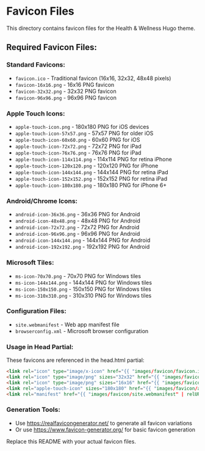 # Favicon Files

This directory contains favicon files for the Health & Wellness Hugo theme.

## Required Favicon Files:

### Standard Favicons:
- `favicon.ico` - Traditional favicon (16x16, 32x32, 48x48 pixels)
- `favicon-16x16.png` - 16x16 PNG favicon
- `favicon-32x32.png` - 32x32 PNG favicon
- `favicon-96x96.png` - 96x96 PNG favicon

### Apple Touch Icons:
- `apple-touch-icon.png` - 180x180 PNG for iOS devices
- `apple-touch-icon-57x57.png` - 57x57 PNG for older iOS
- `apple-touch-icon-60x60.png` - 60x60 PNG for iOS
- `apple-touch-icon-72x72.png` - 72x72 PNG for iPad
- `apple-touch-icon-76x76.png` - 76x76 PNG for iPad
- `apple-touch-icon-114x114.png` - 114x114 PNG for retina iPhone
- `apple-touch-icon-120x120.png` - 120x120 PNG for iPhone
- `apple-touch-icon-144x144.png` - 144x144 PNG for retina iPad
- `apple-touch-icon-152x152.png` - 152x152 PNG for retina iPad
- `apple-touch-icon-180x180.png` - 180x180 PNG for iPhone 6+

### Android/Chrome Icons:
- `android-icon-36x36.png` - 36x36 PNG for Android
- `android-icon-48x48.png` - 48x48 PNG for Android
- `android-icon-72x72.png` - 72x72 PNG for Android
- `android-icon-96x96.png` - 96x96 PNG for Android
- `android-icon-144x144.png` - 144x144 PNG for Android
- `android-icon-192x192.png` - 192x192 PNG for Android

### Microsoft Tiles:
- `ms-icon-70x70.png` - 70x70 PNG for Windows tiles
- `ms-icon-144x144.png` - 144x144 PNG for Windows tiles
- `ms-icon-150x150.png` - 150x150 PNG for Windows tiles
- `ms-icon-310x310.png` - 310x310 PNG for Windows tiles

### Configuration Files:
- `site.webmanifest` - Web app manifest file
- `browserconfig.xml` - Microsoft browser configuration

### Usage in Head Partial:
These favicons are referenced in the head.html partial:
```html
<link rel="icon" type="image/x-icon" href="{{ "images/favicon/favicon.ico" | relURL }}">
<link rel="icon" type="image/png" sizes="32x32" href="{{ "images/favicon/favicon-32x32.png" | relURL }}">
<link rel="icon" type="image/png" sizes="16x16" href="{{ "images/favicon/favicon-16x16.png" | relURL }}">
<link rel="apple-touch-icon" sizes="180x180" href="{{ "images/favicon/apple-touch-icon.png" | relURL }}">
<link rel="manifest" href="{{ "images/favicon/site.webmanifest" | relURL }}">
```

### Generation Tools:
- Use https://realfavicongenerator.net/ to generate all favicon variations
- Or use https://www.favicon-generator.org/ for basic favicon generation

Replace this README with your actual favicon files.
